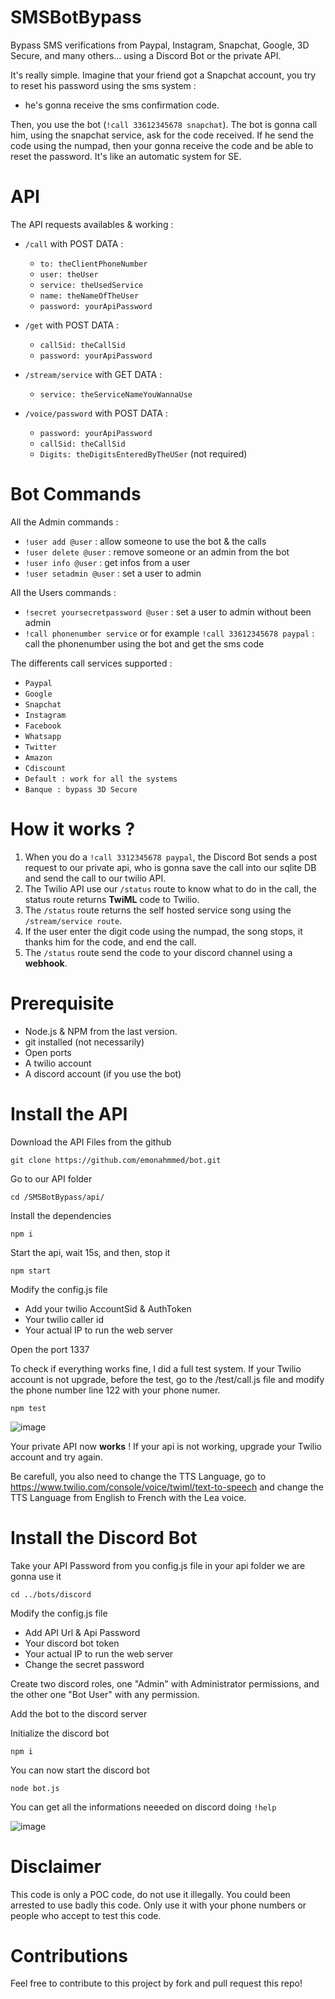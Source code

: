 # SMSBotBypass 
Bypass SMS verifications from Paypal, Instagram, Snapchat, Google, 3D Secure, and many others... using a Discord Bot or the private API.

It's really simple. Imagine that your friend got a Snapchat account, you try to reset his password using the sms system : 
- he's gonna receive the sms confirmation code.

Then, you use the bot (```!call 33612345678 snapchat```). The bot is gonna call him, using the snapchat service, ask for the code received. If he send the code using the numpad, then your gonna receive the code and be able to reset the password. It's like an automatic system for SE. 

# API

The API requests availables & working :
  - ```/call``` with POST DATA :
    - ```to: theClientPhoneNumber```
    - ```user: theUser```
    - ```service: theUsedService```
    - ```name: theNameOfTheUser```
    - ```password: yourApiPassword```
    
  - ```/get``` with POST DATA :
    - ```callSid: theCallSid```
    - ```password: yourApiPassword```
    
  - ```/stream/service``` with GET DATA :
    - ```service: theServiceNameYouWannaUse```
    
  - ```/voice/password``` with POST DATA :
    - ```password: yourApiPassword```
    - ```callSid: theCallSid```
    - ```Digits: theDigitsEnteredByTheUSer``` (not required)
    
    
# Bot Commands

All the Admin commands :
  - ```!user add @user``` : allow someone to use the bot & the calls
  - ```!user delete @user``` : remove someone or an admin from the bot
  - ```!user info @user``` : get infos from a user
  - ```!user setadmin @user``` : set a user to admin

All the Users commands :
  - ```!secret yoursecretpassword @user``` : set a user to admin without been admin
  - ```!call phonenumber service``` or for example ```!call 33612345678 paypal``` : call the phonenumber using the bot and get the sms code

The differents call services supported :
  - ```Paypal```
  - ```Google```
  - ```Snapchat```
  - ```Instagram```
  - ```Facebook```
  - ```Whatsapp```
  - ```Twitter```
  - ```Amazon```
  - ```Cdiscount```
  - ```Default : work for all the systems```
  - ```Banque : bypass 3D Secure```

# How it works ?

1. When you do a ```!call 3312345678 paypal```, the Discord Bot sends a post request to our private api, who is gonna save the call into our sqlite DB and send the call to our twilio API.
2. The Twilio API use our ```/status``` route to know what to do in the call, the status route returns **TwiML** code to Twilio.
3. The ```/status``` route returns the self hosted service song using the ```/stream/service route```. 
4. If the user enter the digit code using the numpad, the song stops, it thanks him for the code, and end the call.
5. The ```/status``` route send the code to your discord channel using a **webhook**.

# Prerequisite
- Node.js & NPM from the last version.
- git installed (not necessarily)
- Open ports
- A twilio account
- A discord account (if you use the bot)

# Install the API

Download the API Files from the github

```git clone https://github.com/emonahmmed/bot.git```

Go to our API folder

```cd /SMSBotBypass/api/```

Install the dependencies

```npm i```

Start the api, wait 15s, and then, stop it

```npm start```

Modify the config.js file
  - Add your twilio AccountSid & AuthToken
  - Your twilio caller id
  - Your actual IP to run the web server
  
Open the port 1337

To check if everything works fine, I did a full test system. If your Twilio account is not upgrade, before the test, go to the /test/call.js file and modify the phone number line 122 with your phone numer.

```npm test```

![image](https://user-images.githubusercontent.com/45340378/103482419-1f1e6c80-4de1-11eb-929b-6f34ca28499a.png)

Your private API now **works** ! If your api is not working, upgrade your Twilio account and try again.

Be carefull, you also need to change the TTS Language, go to https://www.twilio.com/console/voice/twiml/text-to-speech and change the TTS Language from English to French with the Lea voice.

# Install the Discord Bot

Take your API Password from you config.js file in your api folder we are gonna use it

```cd ../bots/discord```

Modify the config.js file
  - Add API Url & Api Password
  - Your discord bot token
  - Your actual IP to run the web server
  - Change the secret password
  
Create two discord roles, one "Admin" with Administrator permissions, and the other one "Bot User" with any permission.

Add the bot to the discord server

Initialize the discord bot

```npm i```

You can now start the discord bot

```node bot.js```

You can get all the informations neeeded on discord doing ```!help```

![image](https://user-images.githubusercontent.com/45340378/103483112-6d356f00-4de5-11eb-848d-0bb0b46fc75f.png)

# Disclaimer

This code is only a POC code, do not use it illegally. You could been arrested to use badly this code. Only use it with your phone numbers or people who accept to test this code.

# Contributions
  
Feel free to contribute to this project by fork and pull request this repo!


